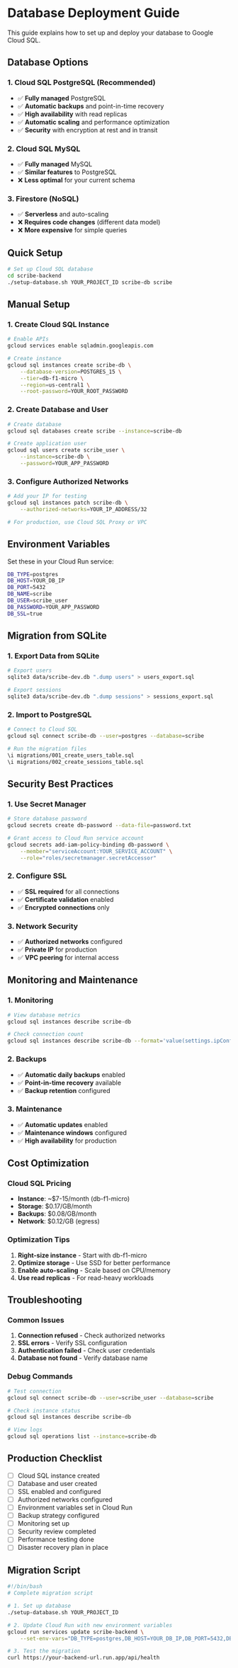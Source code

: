 # Database Deployment Guide

This guide explains how to set up and deploy your database to Google Cloud SQL.

## Database Options

### 1. Cloud SQL PostgreSQL (Recommended)
- ✅ **Fully managed** PostgreSQL
- ✅ **Automatic backups** and point-in-time recovery
- ✅ **High availability** with read replicas
- ✅ **Automatic scaling** and performance optimization
- ✅ **Security** with encryption at rest and in transit

### 2. Cloud SQL MySQL
- ✅ **Fully managed** MySQL
- ✅ **Similar features** to PostgreSQL
- ❌ **Less optimal** for your current schema

### 3. Firestore (NoSQL)
- ✅ **Serverless** and auto-scaling
- ❌ **Requires code changes** (different data model)
- ❌ **More expensive** for simple queries

## Quick Setup

```bash
# Set up Cloud SQL database
cd scribe-backend
./setup-database.sh YOUR_PROJECT_ID scribe-db scribe
```

## Manual Setup

### 1. Create Cloud SQL Instance

```bash
# Enable APIs
gcloud services enable sqladmin.googleapis.com

# Create instance
gcloud sql instances create scribe-db \
    --database-version=POSTGRES_15 \
    --tier=db-f1-micro \
    --region=us-central1 \
    --root-password=YOUR_ROOT_PASSWORD
```

### 2. Create Database and User

```bash
# Create database
gcloud sql databases create scribe --instance=scribe-db

# Create application user
gcloud sql users create scribe_user \
    --instance=scribe-db \
    --password=YOUR_APP_PASSWORD
```

### 3. Configure Authorized Networks

```bash
# Add your IP for testing
gcloud sql instances patch scribe-db \
    --authorized-networks=YOUR_IP_ADDRESS/32

# For production, use Cloud SQL Proxy or VPC
```

## Environment Variables

Set these in your Cloud Run service:

```bash
DB_TYPE=postgres
DB_HOST=YOUR_DB_IP
DB_PORT=5432
DB_NAME=scribe
DB_USER=scribe_user
DB_PASSWORD=YOUR_APP_PASSWORD
DB_SSL=true
```

## Migration from SQLite

### 1. Export Data from SQLite

```bash
# Export users
sqlite3 data/scribe-dev.db ".dump users" > users_export.sql

# Export sessions
sqlite3 data/scribe-dev.db ".dump sessions" > sessions_export.sql
```

### 2. Import to PostgreSQL

```bash
# Connect to Cloud SQL
gcloud sql connect scribe-db --user=postgres --database=scribe

# Run the migration files
\i migrations/001_create_users_table.sql
\i migrations/002_create_sessions_table.sql
```

## Security Best Practices

### 1. Use Secret Manager

```bash
# Store database password
gcloud secrets create db-password --data-file=password.txt

# Grant access to Cloud Run service account
gcloud secrets add-iam-policy-binding db-password \
    --member="serviceAccount:YOUR_SERVICE_ACCOUNT" \
    --role="roles/secretmanager.secretAccessor"
```

### 2. Configure SSL

- ✅ **SSL required** for all connections
- ✅ **Certificate validation** enabled
- ✅ **Encrypted connections** only

### 3. Network Security

- ✅ **Authorized networks** configured
- ✅ **Private IP** for production
- ✅ **VPC peering** for internal access

## Monitoring and Maintenance

### 1. Monitoring

```bash
# View database metrics
gcloud sql instances describe scribe-db

# Check connection count
gcloud sql instances describe scribe-db --format='value(settings.ipConfiguration.authorizedNetworks)'
```

### 2. Backups

- ✅ **Automatic daily backups** enabled
- ✅ **Point-in-time recovery** available
- ✅ **Backup retention** configured

### 3. Maintenance

- ✅ **Automatic updates** enabled
- ✅ **Maintenance windows** configured
- ✅ **High availability** for production

## Cost Optimization

### Cloud SQL Pricing

- **Instance**: ~$7-15/month (db-f1-micro)
- **Storage**: $0.17/GB/month
- **Backups**: $0.08/GB/month
- **Network**: $0.12/GB (egress)

### Optimization Tips

1. **Right-size instance** - Start with db-f1-micro
2. **Optimize storage** - Use SSD for better performance
3. **Enable auto-scaling** - Scale based on CPU/memory
4. **Use read replicas** - For read-heavy workloads

## Troubleshooting

### Common Issues

1. **Connection refused** - Check authorized networks
2. **SSL errors** - Verify SSL configuration
3. **Authentication failed** - Check user credentials
4. **Database not found** - Verify database name

### Debug Commands

```bash
# Test connection
gcloud sql connect scribe-db --user=scribe_user --database=scribe

# Check instance status
gcloud sql instances describe scribe-db

# View logs
gcloud sql operations list --instance=scribe-db
```

## Production Checklist

- [ ] Cloud SQL instance created
- [ ] Database and user created
- [ ] SSL enabled and configured
- [ ] Authorized networks configured
- [ ] Environment variables set in Cloud Run
- [ ] Backup strategy configured
- [ ] Monitoring set up
- [ ] Security review completed
- [ ] Performance testing done
- [ ] Disaster recovery plan in place

## Migration Script

```bash
#!/bin/bash
# Complete migration script

# 1. Set up database
./setup-database.sh YOUR_PROJECT_ID

# 2. Update Cloud Run with new environment variables
gcloud run services update scribe-backend \
    --set-env-vars="DB_TYPE=postgres,DB_HOST=YOUR_DB_IP,DB_PORT=5432,DB_NAME=scribe,DB_USER=scribe_user,DB_PASSWORD=YOUR_PASSWORD,DB_SSL=true"

# 3. Test the migration
curl https://your-backend-url.run.app/api/health
```
